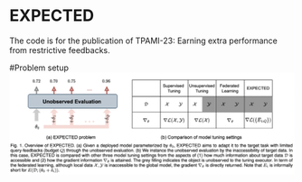 # EXPECTED
The code is for the publication of TPAMI-23: Earning extra performance from restrictive feedbacks.

#Problem setup
![alt text](https://github.com/kylejingli/EXPECTED/blob/main/figs/EXPECTED%20Problem.png)


